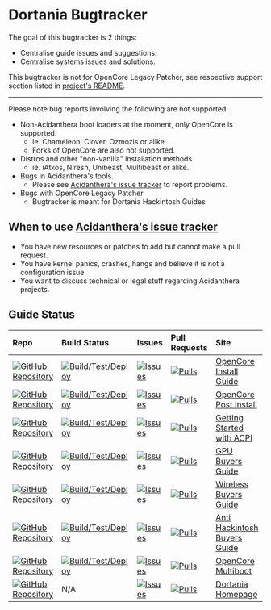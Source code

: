 # Dortania Bugtracker

The goal of this bugtracker is 2 things:

* Centralise guide issues and suggestions.
* Centralise systems issues and solutions.

This bugtracker is not for OpenCore Legacy Patcher, see respective support section listed in [project's README](https://github.com/dortania/OpenCore-Legacy-Patcher/blob/main/README.md).

---------

Please note bug reports involving the following are not supported:

* Non-Acidanthera boot loaders at the moment, only OpenCore is supported.
  * ie. Chameleon, Clover, Ozmozis or alike.
  * Forks of OpenCore are also not supported.
* Distros and other "non-vanilla" installation methods.
  * ie. iAtkos, Niresh, Unibeast, Multibeast or alike.
* Bugs in Acidanthera's tools.
  * Please see  [Acidanthera's issue tracker](https://github.com/acidanthera/bugtracker) to report problems.
* Bugs with OpenCore Legacy Patcher
  * Bugtracker is meant for Dortania Hackintosh Guides

## When to use [Acidanthera's issue tracker](https://github.com/acidanthera/bugtracker)

* You have new resources or patches to add but cannot make a pull request.
* You have kernel panics, crashes, hangs and believe it is not a configuration issue.
* You want to discuss technical or legal stuff regarding Acidanthera projects.


## Guide Status 

| Repo | Build Status | Issues | Pull Requests | Site |
| :--- | :--- | :--- | :--- | :--- |
| [![GitHub Repository](https://img.shields.io/badge/GitHub-OpenCore--Install--Guide-blue?style=flat-square&logo=github)](https://github.com/dortania/OpenCore-Install-Guide) | [![Build/Test/Deploy](https://github.com/dortania/OpenCore-Install-Guide/actions/workflows/build_test_deploy.yml/badge.svg)](https://github.com/dortania/OpenCore-Install-Guide/actions/workflows/build_test_deploy.yml) | [![Issues](https://img.shields.io/github/issues-raw/dortania/bugtracker/OpenCoreDesktopGuide.svg?style=flat-square&color=informational&label=issues)](https://github.com/dortania/bugtracker/issues?q=is%3Aopen+is%3Aissue+label%3AOpenCoreDesktopGuide) | [![Pulls](https://img.shields.io/github/issues-pr-raw/dortania/OpenCore-Install-Guide.svg?style=flat-square&color=informational&label=pulls)](https://github.com/dortania/OpenCore-Install-Guide/pulls) | [OpenCore Install Guide](https://dortania.github.io/OpenCore-Install-Guide/) |
| [![GitHub Repository](https://img.shields.io/badge/GitHub-OpenCore--Post--Install-blue?style=flat-square&logo=github)](https://github.com/dortania/OpenCore-Post-Install) | [![Build/Test/Deploy](https://github.com/dortania/OpenCore-Post-Install/actions/workflows/build_test_deploy.yml/badge.svg)](https://github.com/dortania/OpenCore-Post-Install/actions/workflows/build_test_deploy.yml) | [![Issues](https://img.shields.io/github/issues-raw/dortania/bugtracker/OpenCorePostInstall.svg?style=flat-square&color=informational&label=issues)](https://github.com/dortania/bugtracker/issues?q=is%3Aopen+is%3Aissue+label%3AOpenCorePostInstall) | [![Pulls](https://img.shields.io/github/issues-pr-raw/dortania/OpenCore-Post-Install.svg?style=flat-square&color=informational&label=pulls)](https://github.com/dortania/OpenCore-Post-Install/pulls) | [OpenCore Post Install](https://dortania.github.io/OpenCore-Post-Install/) |
| [![GitHub Repository](https://img.shields.io/badge/GitHub-Getting--Started--With--ACPI-blue?style=flat-square&logo=github)](https://github.com/dortania/Getting-Started-With-ACPI) | [![Build/Test/Deploy](https://github.com/dortania/Getting-Started-With-ACPI/actions/workflows/build_test_deploy.yml/badge.svg)](https://github.com/dortania/Getting-Started-With-ACPI/actions/workflows/build_test_deploy.yml) | [![Issues](https://img.shields.io/github/issues-raw/dortania/bugtracker/GettingStartedWithACPI.svg?style=flat-square&color=informational&label=issues)](https://github.com/dortania/bugtracker/issues?q=is%3Aopen+is%3Aissue+label%3AGettingStartedWithACPI) | [![Pulls](https://img.shields.io/github/issues-pr-raw/dortania/Getting-Started-With-ACPI.svg?style=flat-square&color=informational&label=pulls)](https://github.com/dortania/Getting-Started-With-ACPI/pulls) | [Getting Started with ACPI](https://dortania.github.io/Getting-Started-With-ACPI/) |
| [![GitHub Repository](https://img.shields.io/badge/GitHub-GPU--Buyers--Guide-blue?style=flat-square&logo=github)](https://github.com/dortania/GPU-Buyers-Guide) | [![Build/Test/Deploy](https://github.com/dortania/GPU-Buyers-Guide/actions/workflows/build_test_deploy.yml/badge.svg)](https://github.com/dortania/GPU-Buyers-Guide/actions/workflows/build_test_deploy.yml)  | [![Issues](https://img.shields.io/github/issues-raw/dortania/bugtracker/GPUBuyersGuide.svg?style=flat-square&color=informational&label=issues)](https://github.com/dortania/bugtracker/issues?q=is%3Aopen+is%3Aissue+label%3AGPUBuyersGuide) | [![Pulls](https://img.shields.io/github/issues-pr-raw/dortania/GPU-Buyers-Guide.svg?style=flat-square&color=informational&label=pulls)](https://github.com/dortania/GPU-Buyers-Guide/pulls) | [GPU Buyers Guide](https://dortania.github.io/GPU-Buyers-Guide/) |
| [![GitHub Repository](https://img.shields.io/badge/GitHub-Wireless--Buyers--Guide-blue?style=flat-square&logo=github)](https://github.com/dortania/Wireless-Buyers-Guide) | [![Build/Test/Deploy](https://github.com/dortania/Wireless-Buyers-Guide/actions/workflows/build_test_deploy.yml/badge.svg)](https://github.com/dortania/Wireless-Buyers-Guide/actions/workflows/build_test_deploy.yml) | [![Issues](https://img.shields.io/github/issues-raw/dortania/bugtracker/WirelessBuyersGuide.svg?style=flat-square&color=informational&label=issues)](https://github.com/dortania/bugtracker/issues?q=is%3Aopen+is%3Aissue+label%3AWirelessBuyersGuide) | [![Pulls](https://img.shields.io/github/issues-pr-raw/dortania/Wireless-Buyers-Guide.svg?style=flat-square&color=informational&label=pulls)](https://github.com/dortania/Wireless-Buyers-Guide/pulls) | [Wireless Buyers Guide](https://dortania.github.io/Wireless-Buyers-Guide/) |
| [![GitHub Repository](https://img.shields.io/badge/GitHub-Anti--Hackintosh--Buyers--Guide-blue?style=flat-square&logo=github)](https://github.com/dortania/Anti-Hackintosh-Buyers-Guide) | [![Build/Test/Deploy](https://github.com/dortania/Anti-Hackintosh-Buyers-Guide/actions/workflows/build_test_deploy.yml/badge.svg)](https://github.com/dortania/Anti-Hackintosh-Buyers-Guide/actions/workflows/build_test_deploy.yml) | [![Issues](https://img.shields.io/github/issues-raw/dortania/bugtracker/AntiBuyersGuide.svg?style=flat-square&color=informational&label=issues)](https://github.com/dortania/bugtracker/issues?q=is%3Aopen+is%3Aissue+label%3AAntiBuyersGuide) | [![Pulls](https://img.shields.io/github/issues-pr-raw/dortania/Anti-Hackintosh-Buyers-Guide.svg?style=flat-square&color=informational&label=pulls)](https://github.com/dortania/Anti-Hackintosh-Buyers-Guide/pulls) | [Anti Hackintosh Buyers Guide](https://dortania.github.io/Anti-Hackintosh-Buyers-Guide/) |
| [![GitHub Repository](https://img.shields.io/badge/GitHub-OpenCore--Multiboot-blue?style=flat-square&logo=github)](https://github.com/dortania/OpenCore-Multiboot) | [![Build/Test/Deploy](https://github.com/dortania/OpenCore-Multiboot/actions/workflows/build_test_deploy.yml/badge.svg)](https://github.com/dortania/OpenCore-Multiboot/actions/workflows/build_test_deploy.yml) | [![Issues](https://img.shields.io/github/issues-raw/dortania/bugtracker/OpenCoreMultiboot.svg?style=flat-square&color=informational&label=issues)](https://github.com/dortania/bugtracker/issues?q=is%3Aopen+is%3Aissue+label%3AOpenCoreMultiboot) | [![Pulls](https://img.shields.io/github/issues-pr-raw/dortania/OpenCore-Multiboot.svg?style=flat-square&color=informational&label=pulls)](https://github.com/dortania/OpenCore-Multiboot/pulls) | [OpenCore Multiboot](https://dortania.github.io/OpenCore-Multiboot/) |
| [![GitHub Repository](https://img.shields.io/badge/GitHub-dortania.github.io-blue?style=flat-square&logo=github)](https://github.com/dortania/dortania.github.io) | N/A | [![Issues](https://img.shields.io/github/issues-raw/dortania/bugtracker/DortaniaHomepage.svg?style=flat-square&color=informational&label=issues)](https://github.com/dortania/bugtracker/issues?q=is%3Aopen+is%3Aissue+label%3ADortaniaHomepage) | [![Pulls](https://img.shields.io/github/issues-pr-raw/dortania/dortania.github.io.svg?style=flat-square&color=informational&label=pulls)](https://github.com/dortania/dortania.github.io/pulls) | [Dortania Homepage](https://dortania.github.io/) |
